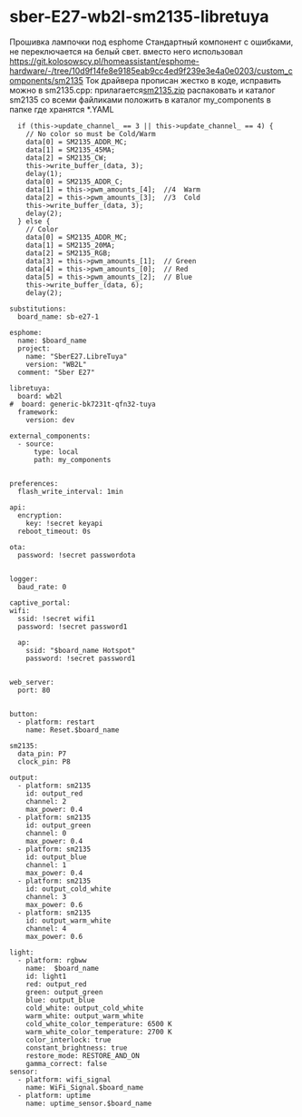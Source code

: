 # sber-E27-wb2l-sm2135-libretuya
Прошивка лампочки под esphome
Стандартный компонент с ошибками, не переключается на белый свет. вместо него использовал
https://git.kolosowscy.pl/homeassistant/esphome-hardware/-/tree/10d9f14fe8e9185eab9cc4ed9f239e3e4a0e0203/custom_components/sm2135
Ток драйвера прописан жестко в коде, исправить можно в sm2135.cpp:
прилагается[sm2135.zip](https://github.com/esnet146/sber-E27-wb2l-sm2135-libretuya/files/11011953/sm2135.zip) распаковать и каталог sm2135 со всеми файликами положить в каталог my_components в папке где хранятся *.YAML

```
  if (this->update_channel_ == 3 || this->update_channel_ == 4) {
    // No color so must be Cold/Warm
    data[0] = SM2135_ADDR_MC;
    data[1] = SM2135_45MA;
    data[2] = SM2135_CW;
    this->write_buffer_(data, 3);
    delay(1);
    data[0] = SM2135_ADDR_C;
    data[1] = this->pwm_amounts_[4];  //4  Warm
    data[2] = this->pwm_amounts_[3];  //3  Cold
    this->write_buffer_(data, 3);
	delay(2);
  } else {
    // Color
    data[0] = SM2135_ADDR_MC;
    data[1] = SM2135_20MA;
    data[2] = SM2135_RGB;
    data[3] = this->pwm_amounts_[1];  // Green
    data[4] = this->pwm_amounts_[0];  // Red
    data[5] = this->pwm_amounts_[2];  // Blue
    this->write_buffer_(data, 6);
	delay(2);
```

```
substitutions:
  board_name: sb-e27-1

esphome:
  name: $board_name
  project:
    name: "SberE27.LibreTuya"
    version: "WB2L"
  comment: "Sber E27"

libretuya:
  board: wb2l
#  board: generic-bk7231t-qfn32-tuya
  framework:
    version: dev

external_components:
  - source:
      type: local
      path: my_components


preferences:
  flash_write_interval: 1min

api:
  encryption:
    key: !secret keyapi 
  reboot_timeout: 0s

ota:
  password: !secret passwordota


logger:
  baud_rate: 0

captive_portal:
wifi:
  ssid: !secret wifi1
  password: !secret password1

  ap:
    ssid: "$board_name Hotspot"
    password: !secret password1


web_server:
  port: 80  


button:
  - platform: restart
    name: Reset.$board_name

sm2135:
  data_pin: P7
  clock_pin: P8

output:
  - platform: sm2135
    id: output_red
    channel: 2
    max_power: 0.4
  - platform: sm2135
    id: output_green
    channel: 0
    max_power: 0.4
  - platform: sm2135
    id: output_blue
    channel: 1
    max_power: 0.4
  - platform: sm2135
    id: output_cold_white
    channel: 3
    max_power: 0.6
  - platform: sm2135
    id: output_warm_white
    channel: 4
    max_power: 0.6

light:
  - platform: rgbww
    name:  $board_name
    id: light1
    red: output_red
    green: output_green
    blue: output_blue
    cold_white: output_cold_white
    warm_white: output_warm_white
    cold_white_color_temperature: 6500 K
    warm_white_color_temperature: 2700 K
    color_interlock: true
    constant_brightness: true
    restore_mode: RESTORE_AND_ON
    gamma_correct: false
sensor:
  - platform: wifi_signal
    name: WiFi_Signal.$board_name
  - platform: uptime
    name: uptime_sensor.$board_name
```
